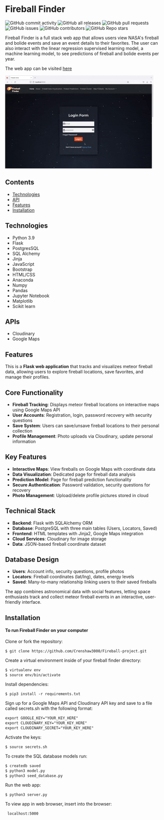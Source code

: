 # Fireball Finder <br />
![GitHub commit activity](https://img.shields.io/github/commit-activity/m/Crenshaw3000/Fireball-project)
![GitHub all releases](https://img.shields.io/github/downloads/Crenshaw3000/Fireball-project/total)
![GitHub pull requests](https://img.shields.io/github/issues-pr/Crenshaw3000/Fireball-project)
![GitHub issues](https://img.shields.io/github/issues/Crenshaw3000/Fireball-project)
![GitHub contributors](https://img.shields.io/github/contributors/Crenshaw3000/Fireball-project)
![GitHub Repo stars](https://img.shields.io/github/stars/Crenshaw3000/Fireball-project?style=social)

Fireball Finder is a full stack web app that allows users view NASA's fireball and bolide events and save an event details to their favorites. The user can also
interact with the linear regression supervised learning model, a machine learning model, to see predictions of fireball and bolide events per year. 

The web app can be visited [here](http://fireballfinder.com/)

![Homepage](/static/images/homepage.gif "Homepage") <br />


## Contents
* [Technologies](#technologies)
* [API](#api)
* [Features](#features)
* [Installation](#installation) <br />


## <a name="technologies"></a> Technologies
* Python 3.9
* Flask
* PostgresSQL
* SQL Alchemy
* Jinja
* JavaScript
* Bootstrap
* HTML/CSS
* Anaconda
* Numpy
* Pandas
* Jupyter Notebook
* Matplotlib
* Scikit learn <br />


## <a name="api"></a> APIs
* Cloudinary
* Google Maps <br />


## <a name="features"></a>Features

This is a **Flask web application** that tracks and visualizes meteor fireball data, allowing users to explore fireball locations, save favorites, and manage their profiles.

## Core Functionality

- **Fireball Tracking**: Displays meteor fireball locations on interactive maps using Google Maps API
- **User Accounts**: Registration, login, password recovery with security questions
- **Save System**: Users can save/unsave fireball locations to their personal collection
- **Profile Management**: Photo uploads via Cloudinary, update personal information

## Key Features

- **Interactive Maps**: View fireballs on Google Maps with coordinate data
- **Data Visualization**: Dedicated page for fireball data analysis
- **Prediction Model**: Page for fireball prediction functionality
- **Secure Authentication**: Password validation, security questions for recovery
- **Photo Management**: Upload/delete profile pictures stored in cloud

## Technical Stack

- **Backend**: Flask with SQLAlchemy ORM
- **Database**: PostgreSQL with three main tables (Users, Locators, Saved)
- **Frontend**: HTML templates with Jinja2, Google Maps integration
- **Cloud Services**: Cloudinary for image storage
- **Data**: JSON-based fireball coordinate dataset

## Database Design

- **Users**: Account info, security questions, profile photos
- **Locators**: Fireball coordinates (lat/lng), dates, energy levels
- **Saved**: Many-to-many relationship linking users to their saved fireballs

The app combines astronomical data with social features, letting space enthusiasts track and collect meteor fireball events in an interactive, user-friendly interface.





## <a name="installation"></a> Installation
#### To run Fireball Finder on your computer

 Clone or fork the repository:
 ```
 $ git clone https://github.com/Crenshaw3000/Fireball-project.git
 ```
Create a virtual environment inside of your fireball finder directory:
```
$ virtualenv env
$ source env/bin/activate
```

Install dependencies:
```
$ pip3 install -r requirements.txt
```

Sign up for a Google Maps API and Cloudinary API key 
and save to a file called secrets.sh with the following format:
```
export GOOGLE_KEY="YOUR_KEY_HERE"
export CLOUDINARY_KEY="YOUR_KEY_HERE"
export CLOUDINARY_SECRET="YOUR_KEY_HERE"
```

Activate the keys:
```
$ source secrets.sh
```

To create the SQL database models run:
```
$ createdb saved
$ python3 model.py
$ python3 seed_database.py
```

Run the web app:
```
$ python3 server.py
```

To view app in web browser, insert into the browser:
```
 localhost:5000
 ```
